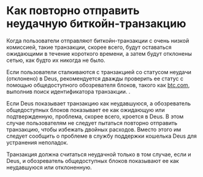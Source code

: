 # Как повторно отправить неудачную биткойн-транзакцию

Когда пользователи отправляют биткойн-транзакции с очень низкой комиссией, такие транзакции, скорее всего, будут оставаться ожидающими в течение короткого времени, а затем будут отклонены сетью, как будто их никогда не было.

Если пользователи сталкиваются с транзакцией со статусом неудачи (отклонено) в Deus, рекомендуется дважды проверить ее статус с помощью общедоступного обозревателя блоков, такого как [btc.com](https://btc.com), выполнив поиск идентификатора транзакции. .

Если Deus показывает транзакцию как неудавшуюся, а обозреватель общедоступных блоков показывает ее как ожидающую или подтвержденную, проблема, скорее всего, кроется в Deus. В этом случае пользователям не следует пытаться повторно отправить транзакцию, чтобы избежать двойных расходов. Вместо этого им следует сообщить о проблеме в службу поддержки кошелька Deus для устранения неполадок.

Транзакция должна считаться неудачной только в том случае, если и Deus, и обозреватель общедоступных блоков показывают ее как неудавшуюся или отклоненную.